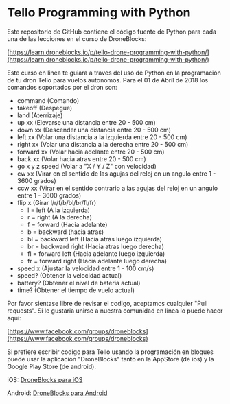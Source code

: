 # Tello Programming with Python

Este repositorio de GitHub contiene el código fuente de Python para cada una de las lecciones en el curso de DroneBlocks:

[https://learn.droneblocks.io/p/tello-drone-programming-with-python/](https://learn.droneblocks.io/p/tello-drone-programming-with-python/)

Este curso en linea te guiara a traves del uso de Python en la programación de tu dron Tello para vuelos autonomos. Para el 01 de Abril de 2018 los comandos soportados por el dron son:

 - command (Comando)
 - takeoff (Despegue)
 - land (Aterrizaje)
 - up xx (Elevarse una distancia entre 20 - 500 cm)
 - down xx (Descender una distancia entre 20 - 500 cm)
 - left xx (Volar una distancia a la izquierda entre 20 - 500 cm)
 - right xx (Volar una distancia a la derecha entre 20 - 500 cm)
 - forward xx (Volar hacia adelante entre 20 - 500 cm)
 - back xx (Volar hacia atras entre 20 - 500 cm)
 - go x y z speed (Volar a "X / Y / Z" con velocidad)
 - cw xx (Virar en el sentido de las agujas del reloj en un angulo entre 1 - 3600 grados)
 - ccw xx (Virar en el sentido contrario a las agujas del reloj en un angulo entre 1 - 3600 grados)
 - flip x (Girar l/r/f/b/bl/br/fl/fr)
	 - l = left (A la izquierda)
	 - r = right (A la derecha)
	 - f = forward (Hacia adelante)
	 - b = backward (hacia atras)
	 - bl = backward left (Hacia atras luego izquierda)
	 - br = backward right (Hacia atras luego derecha)
	 - fl = forward left (Hacia adelante luego izquierda)
	 - fr = forward right (Hacia adelante luego derecha)
- speed x (Ajustar la velocidad entre 1 - 100 cm/s)
- speed? (Obtener la velocidad actual)
- battery? (Obtener el nivel de bateria actual)
- time? (Obtener el tiempo de vuelo actual)

Por favor sientase libre de revisar el codigo, aceptamos cualquier "Pull requests". Si le gustaria unirse a nuestra comunidad en linea lo puede hacer aqui:

[https://www.facebook.com/groups/droneblocks](https://www.facebook.com/groups/droneblocks)

Si prefiere escribir codigo para Tello usando la programación en bloques puede usar la aplicación "DroneBlocks" tanto en la AppStore (de ios) y la Google Play Store (de android).

iOS: [DroneBlocks para iOS](https://itunes.apple.com/us/app/droneblocks/id1045826508?mt=8)

Android: [DroneBlocks para Android](https://play.google.com/store/apps/details?id=com.unmannedairlines.droneblocks)

